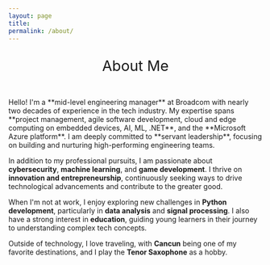 ```yaml
---
layout: page
title: 
permalink: /about/
---
```


<p style="text-align: center; font-size: 3vw;">About Me</p>
<br>
Hello! I'm a **mid-level engineering manager** at Broadcom with nearly two decades of experience in the tech industry. My expertise spans **project management, agile software development, cloud and edge computing on embedded devices, AI, ML, .NET**, and the **Microsoft Azure platform**. I am deeply committed to **servant leadership**, focusing on building and nurturing high-performing engineering teams.

In addition to my professional pursuits, I am passionate about **cybersecurity**, **machine learning**, and **game development**. I thrive on **innovation and entrepreneurship**, continuously seeking ways to drive technological advancements and contribute to the greater good. 

When I'm not at work, I enjoy exploring new challenges in **Python development**, particularly in **data analysis** and **signal processing**. I also have a strong interest in **education**, guiding young learners in their journey to understanding complex tech concepts.

Outside of technology, I love traveling, with **Cancun** being one of my favorite destinations, and I play the **Tenor Saxophone** as a hobby.
